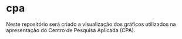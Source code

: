 # cpa
Neste repositório será criado a visualização dos gráficos utilizados na apresentação do Centro de Pesquisa Aplicada (CPA).
